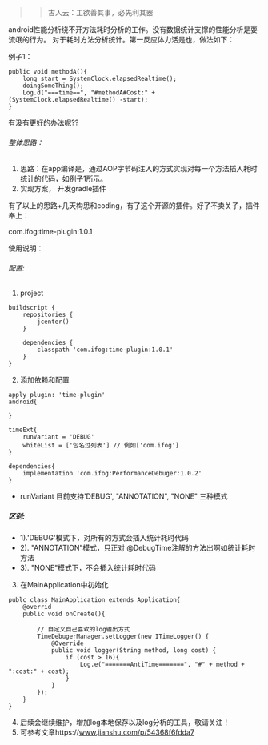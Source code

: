 >> 古人云：工欲善其事，必先利其器

android性能分析绕不开方法耗时分析的工作。没有数据统计支撑的性能分析是耍流氓的行为。
对于耗时方法分析统计。第一反应体力活是也，做法如下：

例子1：
```
public void methodA(){
    long start = SystemClock.elapsedRealtime();
    doingSomeThing();
    Log.d("===time==", "#methodA#Cost:" + (SystemClock.elapsedRealtime() -start);
}
```

有没有更好的办法呢??

###### 整体思路：
1. 思路：在app编译是，通过AOP字节码注入的方式实现对每一个方法插入耗时统计的代码，如例子1所示。
2. 实现方案， 开发gradle插件

有了以上的思路+几天构思和coding，有了这个开源的插件。好了不卖关子，插件奉上：

com.ifog:time-plugin:1.0.1

使用说明：

###### 配置:
1. project
```
buildscript {
    repositories {
        jcenter()
    }

    dependencies {
        classpath 'com.ifog:time-plugin:1.0.1'
    }
}
```

2. 添加依赖和配置

```
apply plugin: 'time-plugin'
android{
    
}

timeExt{
    runVariant = 'DEBUG'
    whiteList = ['包名过列表'] // 例如['com.ifog']
}

dependencies{
    implementation 'com.ifog:PerformanceDebuger:1.0.2'
}
```
- runVariant 目前支持'DEBUG', "ANNOTATION", "NONE" 三种模式

##### 区别:

- 1).'DEBUG'模式下，对所有的方式会插入统计耗时代码
- 2). "ANNOTATION"模式，只正对 @DebugTime注解的方法出啊如统计耗时方法
- 3). "NONE"模式下，不会插入统计耗时代码


3. 在MainApplication中初始化
```
publc class MainApplication extends Application{
    @overrid
    public void onCreate(){
        
        // 自定义自己喜欢的log输出方式
        TimeDebugerManager.setLogger(new ITimeLogger() {
            @Override
            public void logger(String method, long cost) {
                if (cost > 16){
                    Log.e("=======AntiTime=======", "#" + method + ":cost:" + cost);
                }
            }
        });
    }
}

```


4. 后续会继续维护，增加log本地保存以及log分析的工具，敬请关注！
5. 可参考文章https://www.jianshu.com/p/54368f6fdda7
